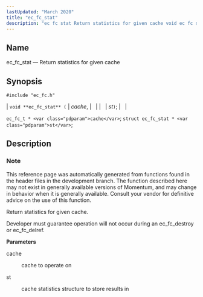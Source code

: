 ```yaml
---
lastUpdated: "March 2020"
title: "ec_fc_stat"
description: "ec fc stat Return statistics for given cache void ec fc stat cache st ec fc t cache struct ec fc stat st This reference page was automatically generated from functions found in the header files in the development branch The function described here may not exist in generally available..."
---
```


<a name="apis.ec_fc_stat"></a> 
## Name

ec_fc_stat — Return statistics for given cache

## Synopsis

`#include "ec_fc.h"`

| `void **ec_fc_stat** (` | <var class="pdparam">cache</var>, |   |
|   | <var class="pdparam">st</var>`)`; |   |

`ec_fc_t * <var class="pdparam">cache</var>`;
`struct ec_fc_stat * <var class="pdparam">st</var>`;<a name="idp52323472"></a> 
## Description

### Note

This reference page was automatically generated from functions found in the header files in the development branch. The function described here may not exist in generally available versions of Momentum, and may change in behavior when it is generally available. Consult your vendor for definitive advice on the use of this function.

Return statistics for given cache.

Developer must guarantee operation will not occur during an ec_fc_destroy or ec_fc_delref.

**<a name="idp52326880"></a> Parameters**

<dl class="variablelist">

<dt>cache</dt>

<dd>

cache to operate on

</dd>

<dt>st</dt>

<dd>

cache statistics structure to store results in

</dd>

</dl>